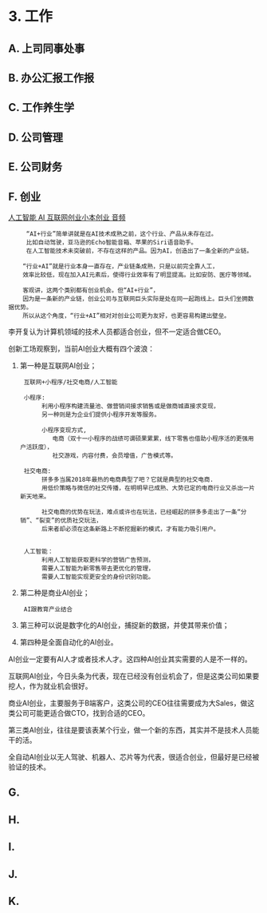 # 3. 工作

## A. 上司同事处事

## B. 办公汇报工作报

## C. 工作养生学

## D. 公司管理

## E. 公司财务

## F. 创业

[人工智能 AI 互联网创业小本创业 音频](https://www.ximalaya.com/jiaoyu/15231886/)

         “AI+行业”简单讲就是在AI技术成熟之前，这个行业、产品从未存在过。
         比如自动驾驶，亚马逊的Echo智能音箱、苹果的Siri语音助手。
         在人工智能技术未突破前，不存在这样的产品。因为AI，创造出了一条全新的产业链。 

        “行业+AI”就是行业本身一直存在，产业链条成熟，只是以前完全靠人工，
        效率比较低，现在加入AI元素后，使得行业效率有了明显提高。比如安防、医疗等领域。

        客观讲，这两个类别都有创业机会。但“AI+行业”，
        因为是一条新的产业链，创业公司与互联网巨头实际是处在同一起跑线上。巨头们坐拥数据优势。
        所以从这个角度，“行业+AI”相对对创业公司更为友好，也更容易构建出壁垒。


李开复认为计算机领域的技术人员都适合创业，但不一定适合做CEO。

创新工场观察到，当前AI创业大概有四个波浪：

1. 第一种是互联网AI创业；

        互联网+小程序/社交电商/人工智能

        小程序:
             利用小程序构建流量池、做营销间接求销售或是做商城直接求变现，
             另一种则是为企业们提供小程序开发等服务。
             
             小程序变现方式,
                电商（双十一小程序的战绩可谓硕果累累，线下零售也借助小程序活的更强用户活跃度），
                社交游戏，内容付费，会员增值，广告模式等。

        社交电商:
             拼多多当属2018年最热的电商典型了吧？它就是典型的社交电商.
             用低价策略与微信的社交传播，在明明早已成熟、大势已定的电商行业又杀出一片新天地来。
             
             社交电商的优势在玩法，难点或许也在玩法，已经崛起的拼多多走出了一条“分销”、“裂变”的优质社交玩法，
             后来者却必须在这条新路上不断挖掘新的模式，才有能力吸引用户。
             
             
        人工智能：
             利用人工智能获取更科学的营销广告预测，
             需要人工智能为新零售带去更优化的管理，
             需要人工智能实现更安全的身份识别功能。
             
             

               
2. 第二种是商业AI创业；
        
        AI跟教育产业结合

3. 第三种可以说是数字化的AI创业，捕捉新的数据，并使其带来价值；

4. 第四种是全面自动化的AI创业。

AI创业一定要有AI人才或者技术人才。这四种AI创业其实需要的人是不一样的。

互联网AI创业，今日头条为代表，现在已经没有创业机会了，但是这类公司如果要挖人，作为就业机会很好。

商业AI创业，主要服务于B端客户，这类公司的CEO往往需要成为大Sales，做这类公司可能更适合做CTO，找到合适的CEO。

第三类AI创业，往往是要该表某个行业，做一个新的东西，其实并不是技术人员能干的活。

全自动AI创业以无人驾驶、机器人、芯片等为代表，很适合创业，但最好是已经被验证的技术。

## G.

## H.

## I.

## J.

## K.
